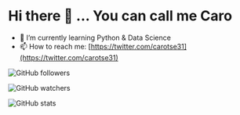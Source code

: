 # Hi there 👋 ... You can call me Caro

- 🌱 I’m currently learning Python & Data Science
- 📫 How to reach me: [https://twitter.com/carotse31](https://twitter.com/carotse31)

![GitHub followers](https://img.shields.io/github/followers/carolinaacosta31?label=Follow&style=social) 

![GitHub watchers](https://img.shields.io/github/watchers/carolinaacosta31/carolinaacosta31?style=social)

![GitHub stats](https://github-readme-stats.vercel.app/api?username=carolinaacosta31&show_icons=true)  

<!--
**carolinaacosta31/carolinaacosta31** is a ✨ *special* ✨ repository because its `README.md` (this file) appears on your GitHub profile.

Here are some ideas to get you started:

- 🔭 I’m currently working on ...
- 🌱 I’m currently learning ...
- 👯 I’m looking to collaborate on ...
- 🤔 I’m looking for help with ...
- 💬 Ask me about ...
- 📫 How to reach me: ...
- 😄 Pronouns: ...
- ⚡ Fun fact: ...

![GitHub followers](https://img.shields.io/github/followers/mistersoftware?label=Follow&style=social) ![GitHub watchers](https://img.shields.io/github/watchers/mistersoftware/mistersoftware?style=social)

-->

